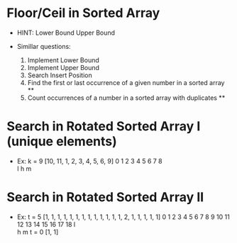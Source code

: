 # Floor/Ceil in Sorted Array

  - HINT:
      Lower Bound
      Upper Bound
    
  - Simillar questions:
      1. Implement Lower Bound
      2. Implement Upper Bound
      3. Search Insert Position
      4. Find the first or last occurrence of a given number in a sorted array **
      5. Count occurrences of a number in a sorted array with duplicates **

# Search in Rotated Sorted Array I (unique elements)

  - Ex:
    k = 9
    [10, 11, 1, 2, 3, 4, 5, 6, 9]
      0   1  2  3  4  5  6  7  8  
      l
                               h
                   m  

# Search in Rotated Sorted Array II 

  - Ex:
    t = 5
    [1, 1, 1, 1, 1, 1, 1, 1, 1, 1, 1, 1, 1, 2, 1, 1, 1, 1, 1]
     0  1  2  3  4  5  6  7  8  9 10 11 12 13 14 15 16 17 18 
              l  
                                                  h
                             m
    t = 0
    [1, 1]
